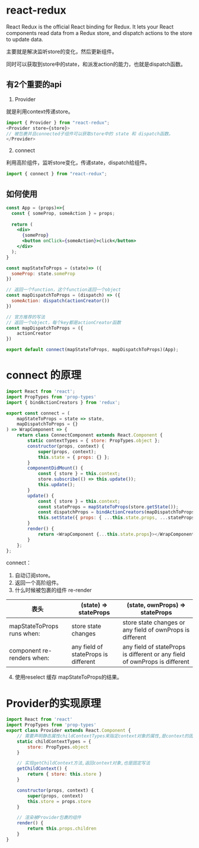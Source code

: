 # react-redux
React Redux is the official React binding for Redux. 
It lets your React components read data from a Redux store, and dispatch actions to the store to update data.

主要就是解决监听store的变化，然后更新组件。

同时可以获取到store中的state，和派发action的能力，也就是dispatch函数。


## 有2个重要的api

1. Provider

就是利用context传递store。

```js
import { Provider } from "react-redux";
<Provider store={store}>
// 被包裹并且connected子组件可以获取store中的 state 和 dispatch函数。
</Provider>
```

2. connect

利用高阶组件，监听store变化，传递state，dispatch给组件。

```js
import { connect } from "react-redux";
```

## 如何使用
```jsx
const App = (props)=>{
  const { someProp, someAction } = props;
  
  return (
    <div>
      {someProp}
      <button onClick={someAction}>click</button>
    </div>
  );
}

const mapStateToProps = (state)=> ({
  someProp: state.someProp
})

// 返回一个function，这个function返回一个object
const mapDispatchToProps = (dispatch) => ({
  someAction: dispatch(actionCreator())
})

// 官方推荐的写法
// 返回一个object，每个key都是actionCreator函数
const mapDispatchToProps = ({
    actionCreator
})

export default connect(mapStateToProps, mapDispatchToProps)(App);
```

# connect 的原理
```js
import React from 'react';
import PropTypes from 'prop-types'
import { bindActionCreators } from 'redux';

export const connect = (
    mapStateToProps = state => state,
    mapDispatchToProps = {}
) => WrapComponent => {
    return class ConnectComponent extends React.Component {
        static contextTypes = { store: PropTypes.object };
        constructor(props, context) {
            super(props, context);
            this.state = { props: {} };
        }
        componentDidMount() {
            const { store } = this.context;
            store.subscribe(() => this.update());
            this.update();
        }
        update() {
            const { store } = this.context;
            const stateProps = mapStateToProps(store.getState());
            const dispatchProps = bindActionCreators(mapDispatchToProps, store.dispatch);
            this.setState({ props: { ...this.state.props, ...stateProps, ...dispatchProps } });
        }
        render() {
            return <WrapComponent {...this.state.props}></WrapComponent>;
        }
    };
};
```
connect：
1. 自动订阅store。
2. 返回一个高阶组件。
3. 什么时候被包裹的组件 re-render

|  表头   | (state) => stateProps  | (state, ownProps) => stateProps |
|  ----  | ----  |----  |
| mapStateToProps runs when:  | store state changes | store state changes or any field of ownProps is different  |
| component re-renders when:  | any field of stateProps is different | any field of stateProps is different or any field of ownProps is different |

4. 使用reselect 缓存 mapStateToProps的结果。

# Provider的实现原理
```js
import React from 'react'
import PropTypes from 'prop-types'
export class Provider extends React.Component {
    // 需要声明静态属性childContextTypes来指定context对象的属性,是context的固定写法  
    static childContextTypes = {
        store: PropTypes.object
    }

    // 实现getChildContext方法,返回context对象,也是固定写法  
    getChildContext() {
        return { store: this.store }
    }

    constructor(props, context) {
        super(props, context)
        this.store = props.store
    }

    // 渲染被Provider包裹的组件  
    render() {
        return this.props.children
    }
}
```